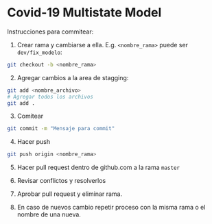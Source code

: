 # Covid-19 Multistate Model

Instrucciones para commitear:

1. Crear rama y cambiarse a ella. E.g. `<nombre_rama>` puede ser `dev/fix_modelo`:

```bash
git checkout -b <nombre_rama>
```

2. Agregar cambios a la area de stagging:

```bash
git add <nombre_archivo>
# Agregar todos los archivos
git add .
```

3. Comitear
```bash
git commit -m "Mensaje para commit"
```

4. Hacer push 
```bash
git push origin <nombre_rama>
```

5. Hacer pull request dentro de github.com a la rama `master`

6. Revisar conflictos y resolverlos

7. Aprobar pull request y eliminar rama.

8. En caso de nuevos cambio repetir proceso con la misma rama o el nombre de una nueva.
